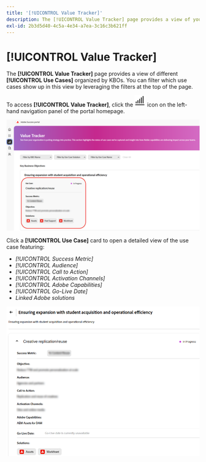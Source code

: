 ```yaml
---
title: '[!UICONTROL Value Tracker]'
description: The [!UICONTROL Value Tracker] page provides a view of your [!UICONTROL Use Cases] organized by KBOs.
exl-id: 2b3d5d40-4c5a-4e34-a7ea-3c16c3b621ff
---
```

# [!UICONTROL Value Tracker]

The **[!UICONTROL Value Tracker]** page provides a view of different **[!UICONTROL Use Cases]** organized by KBOs. You can filter which use cases show up in this view by leveraging the filters at the top of the page.

To access **[!UICONTROL Value Tracker]**, click the ![value-tracker-icon](/help/adobe-success-portal/assets/value-tracker-icon.png) icon on the left-hand navigation panel of the portal homepage. 

![value-tracker-landing-page](/help/adobe-success-portal/assets/value-tracker-landing-page.png)

Click a **[!UICONTROL Use Case]** card to open a detailed view of the use case featuring:

* *[!UICONTROL Success Metric]*
* *[!UICONTROL Audience]*
* *[!UICONTROL Call to Action]*
* *[!UICONTROL Activation Channels]*
* *[!UICONTROL Adobe Capabilities]*
* *[!UICONTROL Go-Live Date]*
* *Linked Adobe solutions*

![value-tracker-use-case-example](/help/adobe-success-portal/assets/value-tracker-use-case-example.png)
